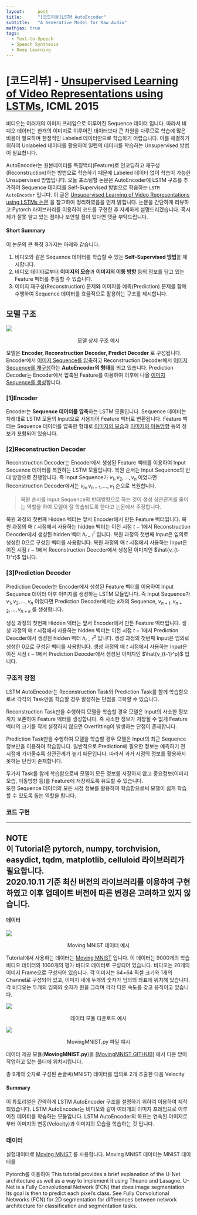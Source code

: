```yaml
---
layout:     post
title:      "[코드리뷰]LSTM AutoEncoder"
subtitle:   "A Generative Model for Raw Audio"
mathjax: true
tags:
  - Text-to-Speech
  - Speech Synthesis
  - Deep Learning
---
```


# [코드리뷰] - [Unsupervised Learning of Video Representations using LSTMs](https://arxiv.org/abs/1502.04681), ICML 2015

비디오는 여러개의 이미지 프레임으로 이루어진 Sequence 데이터 입니다.
따라서 비디오 데이터는 한개의 이미지로 이루어진 데이터보다 큰 차원을 다루므로 학습에 많은 비용이 필요하며 한정적인 Labeled 데이터만으로 학습하기 어렵습니다.
이를 해결하기 위하여 Unlabeled 데이터를 활용하여 일련의 데이터를 학습하는 Unsupervised 방법이 필요합니다.

AutoEncoder는 원본데이터를 특징백터(Feature)로 인코딩하고 재구성(Reconstruction)하는 방법으로 학습하기 때문에 Labeled 데이터 없이 학습이 가능한 Unsupervised 방법입니다.
오늘 포스팅할 논문은 AutoEncoder에 LSTM 구조를 추가하여 Sequence 데이터를 Self-Supervised 방법으로 학습하는 `LSTM AutoEncoder` 입니다.
이 글은 [Unsupervised Learning of Video Representations using LSTMs 논문](https://arxiv.org/abs/1502.04681) 을 참고하여 정리하였음을 먼저 밝힙니다.
논문을 간단하게 리뷰하고 Pytorch 라이브러리를 이용하여 코드를 구현한 후 자세하게 설명드리겠습니다. 
혹시 제가 잘못 알고 있는 점이나 보안할 점이 있다면 댓글 부탁드립니다.

#### Short Summary
이 논문의 큰 특징 3가지는 아래와 같습니다.

1. 비디오와 같은 Sequence 데이터를 학습할 수 있는 **Self-Supervised 방법**을 제시합니다.
2. 비디오 데이터로부터 **이미지의 모습**과 **이미지의 이동 방향** 등의 정보를 담고 있는 Feature 벡터를 추출할 수 있습니다.
3. 이미지 재구성(Reconstruction) 문제와 이미지를 예측(Prediction) 문제를 함께 수행하여 Sequence 데이터를 효율적으로 활용하는 구조를 제시합니다. 

## 모델 구조
![](/img/in-post/2020/2020-10-11/model_structure.gif)
<center>모델 상세 구조 예시</center>

모델은 **Encoder, Reconstruction Decoder, Predict Decoder** 로 구성됩니다.
Encoder에서 <u>이미지 Sequence를 압축</u>하고 Reconstruction Decoder에서 <u>이미지 Sequence를 재구성</u>하는 **AutoEncoder의 형태**를 띄고 있습니다.
Prediction Decoder는 Encoder에서 압축된 Feature를 이용하여 이후에 나올 <u>이미지 Sequence를 생성</u>합니다.

### [1]Encoder

Encoder는 **Sequence 데이터를 압축**하는 LSTM 모듈입니다. 
Sequence 데이터는 차례대로 LSTM 모듈의 Input으로 사용되어 Feature 벡터로 변환됩니다.
Feature 벡터는 Sequence 데이터를 압축한 형태로 <u>이미지의 모습</u>과 <u>이미지의 이동방향</u> 등의 정보가 포함되어 있습니다.

### [2]Reconstruction Decoder

Reconstruction Decoder는 Encoder에서 생성된 Feature 벡터를 이용하여 Input Sequence 데이터를 복원하는 LSTM 모듈입니다.
복원 순서는 Input Sequence의 반대 방향으로 진행합니다.
즉 Input Sequence가 $v_1, v_2, ..., v_n$ 이었다면 Reconstruction Decoder에서는 $v_n, v_{n-1}, ..., v_1$ 순으로 복원합니다.
>복원 순서를 Input Sequence의 반대방향으로 하는 것이 생성 상관관계를 줄이는 역할을 하여 모델이 잘 학습되도록 한다고 논문에서 주장합니다.

복원 과정의 첫번째 Hidden 벡터는 앞서 Encoder에서 만든 Feature 벡터입니다.
복원 과정의 매 $t$ 시점에서 사용하는 hidden 벡터는 이전 시점 $t-1$에서 Reconstruction Deocder에서 생성된 hidden 벡터 $h_{t-1}^r$ 입니다.
복원 과정의 첫번째 Input은 임의로 생성한 0으로 구성된 벡터를 사용합니다.
복원 과정의 매 $t$ 시점에서 사용하는 Input은 이전 시점 $t-1$에서 Reconstruction Deocder에서 생성된 이미지인 $\hat{v_{t-1}^r}$ 입니다.

### [3]Prediction Decoder

Prediction Decoder는 Encoder에서 생성된 Feature 벡터를 이용하여 Input Sequence 데이터 이후 이미지를 생성하는 LSTM 모듈입니다.
즉 Input Sequence가 $v_1, v_2, ..., v_n$ 이었다면 Prediction Decoder에서는 $k$개의 Sequence, $v_{n+1}, v_{n+2}, ..., v_{n+k}$ 를 생성합니다.

생성 과정의 첫번째 Hidden 벡터는 앞서 Encoder에서 만든 Feature 벡터입니다.
생성 과정의 매 $t$ 시점에서 사용하는 hidden 벡터는 이전 시점 $t-1$에서 Prediction Deocder에서 생성된 hidden 벡터 $h_{t-1}^p$ 입니다.
생성 과정의 첫번째 Input은 임의로 생성한 0으로 구성된 벡터를 사용합니다.
생성 과정의 매 $t$ 시점에서 사용하는 Input은 이전 시점 $t-1$에서 Prediction Deocder에서 생성된 이미지인 $\hat{v_{t-1}^p}$ 입니다.

### 구조적 장점

LSTM AutoEncoder는 Reconstruction Task와 Prediction Task를 함께 학습함으로써 각각의 Task만을 학습할 경우 발생하는 단점을 극복할 수 있습니다.

Reconstruction Task만을 수행하여 모델을 학습할 경우 모델은 Input의 사소한 정보까지 보존하여 Feature 벡터를 생성합니다.
즉 사소한 정보가 저장될 수 없게 Feature 벡터의 크기를 작게 설정하지 않으면 Overfitting이 발생하는 단점이 존재합니다.

Prediction Task만을 수행하여 모델을 학습할 경우 모델은 Input의 최근 Sequence 정보만을 이용하여 학습합니다.
일반적으로 Prediction에 필요한 정보는 예측하기 전 시점에 가까울수록 상관관계가 높기 때문입니다.
따라서 과거 시점의 정보를 활용하지 못하는 단점이 존재합니다.

두가지 Task를 함께 학습함으로써 모델이 모든 정보를 저장하지 않고 중요정보(이미지 모습, 이동방향 등)를 Feature에 저장하도록 유도할 수 있습니다.  
또한 Sequence 데이터의 모든 시점 정보를 활용하여 학습함으로써 모델이 쉽게 학습할 수 있도록 돕는 역할을 합니다.

### 코드 구현

---
**NOTE**  
이 Tutorial은 pytorch, numpy, torchvision, easydict, tqdm, matplotlib, celluloid 라이브러리가 필요합니다.  
2020.10.11 기준 최신 버전의 라이브러리를 이용하여 구현하였고 이후 업데이트 버전에 따른 변경은 고려하고 있지 않습니다.
---

#### 데이터
![](/img/in-post/2020/2020-10-11/data_description.gif)
<center>Moving MNIST 데이터 예시</center>

Tutorial에서 사용하는 데이터는 [Moving MNIST](http://www.cs.toronto.edu/~nitish/unsupervised_video/) 입니다.
이 데이터는 9000개의 학습 비디오 데이터와 1000개의 평가 비디오 데이터로 구성되어 있습니다. 
비디오는 20개의 이미지 Frame으로 구성되어 있습니다.
각 이미지는 64×64 픽셀 크기와 1개의 Channel로 구성되어 있고, 이미지 내에 두개의 숫자가 임의의 좌표에 위치해 있습니다.
각 비디오는 두개의 임의의 숫자가 원을 그리며 각각 다른 속도를 갖고 움직이고 있습니다.

![](/img/in-post/2020/2020-10-11/data_download.gif)
<center>데이터 모듈 다운로드 예시</center>

![](/img/in-post/2020/2020-10-11/data_module.png)
<center>MovingMNIST.py 파일 예시</center>

데이터 제공 모듈(**MovingMNIST.py**)을 [[MovingMNIST GITHUB]](https://github.com/tychovdo/MovingMNIST) 에서 다운 받아 작업하고 있는 폴더에 위치시킵니다.

 







총 9개의 숫자로 구성된 손글씨(MNIST) 데이터를 임의로 2개 추출한 다음 Velocity 




#### Summary
이 튜토리얼은 간략하게 LSTM AutoEncoder 구조를 설명하기 위하여 이용하여 제작되었습니다.
LSTM AutoEncoder는 비디오와 같이 여러개의 이미지 프레임으로 이루어진 데이터를 학습하는 모듈입니다.
LSTM AutoEncoder의 목표는 연속된 이미지로부터 이미지의 변동(Velocity)과 이미지의 모습을 학습하는 것 입니다.


### 데이터
실험데이터로 [Moving MNIST](http://www.cs.toronto.edu/~nitish/unsupervised_video/) 를 사용합니다.
Moving MNIST 데이터는 MNIST 데이터를 



Pytorch를 이용하여 
This tutorial provides a brief explanation of the U-Net architecture as well as a way to implement it using Theano and Lasagne. 
U-Net is a Fully Convolutional Network (FCN) that does image segmentation. 
Its goal is then to predict each pixel’s class. 
See Fully Convolutional Networks (FCN) for 2D segmentation for differences between network architecture for classification and segmentation tasks.
